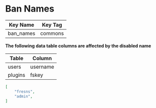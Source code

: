 # Ban Names

| Key Name | Key Tag |
| --- | --- |
| ban_names | commons |

**The following data table columns are affected by the disabled name**

| Table | Column |
| --- | --- |
| users | username |
| plugins | fskey |

```json
[
    "fresns",
    "admin",
]
```
